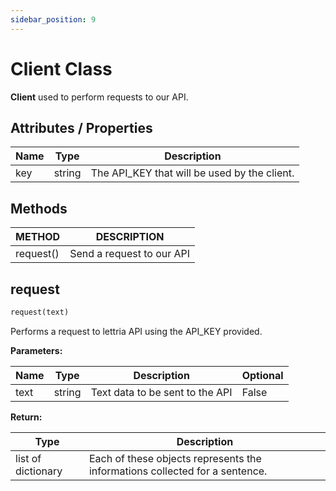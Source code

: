 ```yaml
---
sidebar_position: 9
---
```


# Client Class

**Client** used to perform requests to our API.

## Attributes / Properties

| Name 	| Type   	| Description                                  	|
|------	|--------	|----------------------------------------------	|
| key  	| string 	| The API_KEY that will be used by the client. 	|

## Methods

| METHOD    	| DESCRIPTION               	|
|-----------	|---------------------------	|
| request() 	| Send a request to our API 	|

## request

```python
request(text)
```
Performs a request to lettria API using the API_KEY provided.

**Parameters:**

| Name 	| Type   	| Description                     	| Optional 	|
|------	|--------	|---------------------------------	|----------	|
| text 	| string 	| Text data to be sent to the API 	| False    	|

**Return:**

| Type               	| Description                                                                 	|
|--------------------	|-----------------------------------------------------------------------------	|
| list of dictionary 	| Each of these objects represents the informations collected for a sentence. 	|
